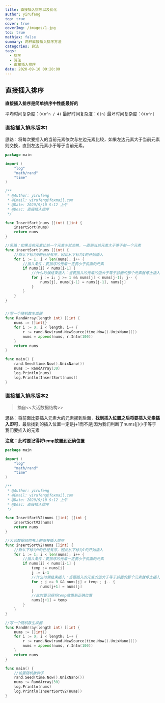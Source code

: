 ```yaml
---
title: 直接插入排序以及优化
author: yirufeng
top: true
cover: true
coverImg: /images/1.jpg
toc: true
mathjax: false
summary: 两种直接插入排序方法
categories: 算法
tags:
  - 排序
  - 算法
  - 直接插入排序
date: 2020-09-10 09:20:00
---
```


## 直接插入排序
**直接插入排序是简单排序中性能最好的**

平均时间复杂度：`O(n^n / 4)`
最好时间复杂度：`O(n)`
最坏时间复杂度：`O(n^n)`

### 直接插入排序版本1

思路：将每次要插入的当前元素依次与左边元素比较，如果左边元素大于当前元素则交换，直到左边元素小于等于当前元素。


```go
package main

import (
	"log"
	"math/rand"
	"time"
)

/**
 * @Author: yirufeng
 * @Email: yirufeng@foxmail.com
 * @Date: 2020/9/10 9:12 上午
 * @Desc: 直接插入排序
 */

func InsertSort(nums []int) []int {
	insertSort(nums)
	return nums
}

//思路：如果当前元素比前一个元素小就交换，一直到当前元素大于等于前一个元素
func insertSort(nums []int) {
	//默认下标为0的已经有序，因此从下标为1的开始插入
	for i := 1; i < len(nums); i++ {
		//插入条件：要排序的元素一定要小于前面的元素
		if nums[i] < nums[i-1] {
			//什么时候结束插入：当要插入的元素的值大于等于前面的那个元素就停止插入
			for j := i; j >= 1 && nums[j] < nums[j-1]; j-- {
				nums[j], nums[j-1] = nums[j-1], nums[j]
			}
		}
	}
}


//写一个随机数生成器
func RandArray(length int) []int {
	nums := []int{}
	for i := 0; i < length; i++ {
		r := rand.New(rand.NewSource(time.Now().UnixNano()))
		nums = append(nums, r.Intn(100))
	}
	return nums
}

func main() {
	rand.Seed(time.Now().UnixNano())
	nums := RandArray(30)
	log.Println(nums)
	log.Println(InsertSort(nums))
}

```

<!-- more -->

### 直接插入排序版本2

> 摘自<<大话数据结构>>

思路：将前面比要插入元素大的元素挪到后面，**找到插入位置之后将要插入元素插入即可**，最后找到的插入位置一定是j+1而不是j因为我们判断了nums[j]小于等于我们要插入的元素 

**注意：此时要记得将temp放置到正确位置**

```go
package main

import (
	"log"
	"math/rand"
	"time"
)

/**
 * @Author: yirufeng
 * @Email: yirufeng@foxmail.com
 * @Date: 2020/9/10 9:12 上午
 * @Desc: 直接插入排序
 */

func InsertSortV2(nums []int) []int {
	insertSortV2(nums)
	return nums
}

//大话数据结构书上的直接插入排序
func insertSortV2(nums []int) {
	//默认下标为0的已经有序，因此从下标为1的开始插入
	for i := 1; i < len(nums); i++ {
		//插入条件：要排序的元素一定要小于前面的元素
		if nums[i] < nums[i-1] {
			temp := nums[i]
			j := i-1
			//什么时候结束插入：当要插入的元素的值大于等于前面的那个元素就停止插入
			for ; j >= 0 && nums[j] > temp ; j-- {
				nums[j+1] = nums[j]
			}
			//此时要记得将temp放置到正确位置
			nums[j+1] = temp
		}
	}
}

//写一个随机数生成器
func RandArray(length int) []int {
	nums := []int{}
	for i := 0; i < length; i++ {
		r := rand.New(rand.NewSource(time.Now().UnixNano()))
		nums = append(nums, r.Intn(100))
	}
	return nums
}

func main() {
    //设置随机数种子
	rand.Seed(time.Now().UnixNano())
	nums := RandArray(30)
	log.Println(nums)
	log.Println(InsertSortV2(nums))
}

```
